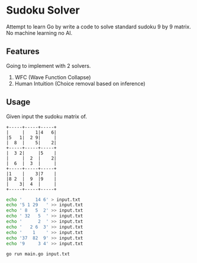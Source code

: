 # Sudoku Solver

Attempt to learn Go by write a code to solve standard sudoku 9 by 9 matrix. No machine learning no AI.

## Features

Going to implement with 2 solvers.

1. WFC (Wave Function Collapse)
2. Human Intuition (Choice removal based on inference)

## Usage

Given input the sudoku matrix of.

```
+-----+-----+-----+
|     |    1|4   6|
|5   1|  2 9|     |
|  8  |    5|    2|
+-----+-----+-----+
|  3 2|     |5    |
|     |  2  |    2|
|  6  |  3  |     |
+-----+-----+-----+
|1    |    3|7    |
|8 2  |  9  |9    |
|    3|  4  |     |
+-----+-----+-----+
```

```bash
echo '     14 6' > input.txt
echo '5 1 29   ' >> input.txt
echo ' 8   5  2' >> input.txt
echo ' 32   5  ' >> input.txt
echo '      2  ' >> input.txt
echo '   2 6  3' >> input.txt
echo '    1    ' >> input.txt
echo '37  82  9' >> input.txt
echo '9     3 4' >> input.txt

go run main.go input.txt
```

